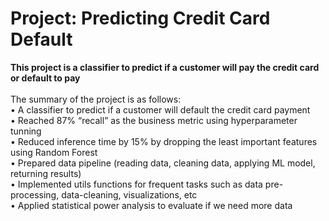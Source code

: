 # Project: Predicting Credit Card Default 
**This project is a classifier to predict if a customer will pay the credit card or default to pay**<br>
<br>
The summary of the project is as follows:<br>
•	A classifier to predict if a customer will default the credit card payment<br>
•	Reached 87% “recall” as the business metric using hyperparameter tunning<br>
•	Reduced inference time by 15% by dropping the least important features using Random Forest<br>
•	Prepared data pipeline (reading data, cleaning data, applying ML model, returning results)<br>
•	Implemented utils functions for frequent tasks such as data pre-processing, data-cleaning, visualizations, etc<br>
•	Applied statistical power analysis to evaluate if we need more data
